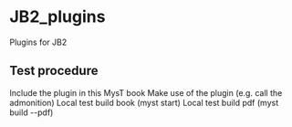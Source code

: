 # JB2_plugins
Plugins for JB2


## Test procedure
Include the plugin in this MysT book
Make use of the plugin (e.g. call the admonition)
Local test build book (myst start)
Local test build pdf  (myst build --pdf)
